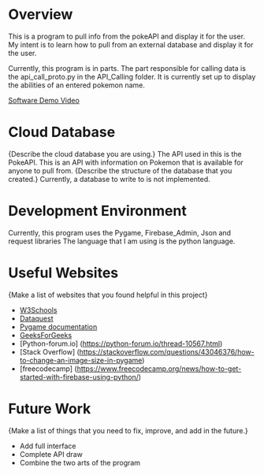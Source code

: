 # Overview

This is a program to pull info from the pokeAPI and display
it for the user. My intent is to learn how to pull from an external database
and display it for the user.

Currently, this program is in parts. The part responsible for calling data is the api_call_proto.py in the API_Calling folder.
It is currently set up to display the abilities of an entered pokemon name.

[Software Demo Video](https://youtu.be/rTHXV1T0aGk)

# Cloud Database

{Describe the cloud database you are using.}
The API used in this is the PokeAPI. This is an API with information on Pokemon
that is available for anyone to pull from.
{Describe the structure of the database that you created.}
Currently, a database to write to is not implemented.

# Development Environment

Currently, this program uses the Pygame, Firebase_Admin, Json and request libraries
The language that I am using is the python language.
# Useful Websites

{Make a list of websites that you found helpful in this project}
* [W3Schools](https://www.w3schools.com/python/)
* [Dataquest](https://www.dataquest.io/blog/python-api-tutorial/)
* [Pygame documentation](https://www.pygame.org/docs/)
* [GeeksForGeeks](https://www.geeksforgeeks.org/how-to-make-a-pygame-window/)
* [Python-forum.io] (https://python-forum.io/thread-10567.html)
* [Stack Overflow] (https://stackoverflow.com/questions/43046376/how-to-change-an-image-size-in-pygame)
* [freecodecamp] (https://www.freecodecamp.org/news/how-to-get-started-with-firebase-using-python/)

# Future Work

{Make a list of things that you need to fix, improve, and add in the future.}
* Add full interface
* Complete API draw
* Combine the two arts of the program